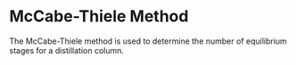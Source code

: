 # McCabe-Thiele Method 

The McCabe-Thiele method is used to determine the number of equilibrium stages for a distillation column. 

